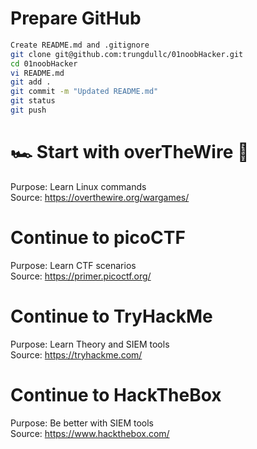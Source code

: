 # Prepare GitHub
```bash
Create README.md and .gitignore
git clone git@github.com:trungdullc/01noobHacker.git
cd 01noobHacker
vi README.md
git add .
git commit -m "Updated README.md"
git status
git push
```

# 🏎️ Start with overTheWire 🚓
Purpose: Learn Linux commands<br>
Source: https://overthewire.org/wargames/

# Continue to picoCTF
Purpose: Learn CTF scenarios<br>
Source: https://primer.picoctf.org/

# Continue to TryHackMe
Purpose: Learn Theory and SIEM tools<br>
Source: https://tryhackme.com/

# Continue to HackTheBox
Purpose: Be better with SIEM tools<br>
Source: https://www.hackthebox.com/
